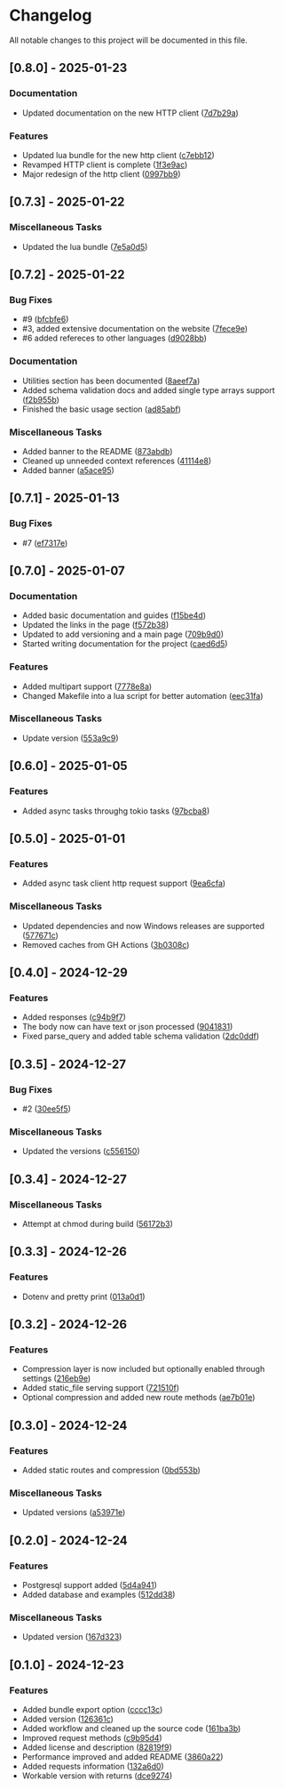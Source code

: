 # Changelog

All notable changes to this project will be documented in this file.

## [0.8.0] - 2025-01-23

### Documentation

- Updated documentation on the new HTTP client ([7d7b29a](https://github.com/ArkForgeLabs/Astra/commit/7d7b29a265ba85f849fd676d9a7972fbff5b467d))

### Features

- Updated lua bundle for the new http client ([c7ebb12](https://github.com/ArkForgeLabs/Astra/commit/c7ebb12bae8cd973bd61c321a3c27467e61f33c7))
- Revamped HTTP client is complete ([1f3e9ac](https://github.com/ArkForgeLabs/Astra/commit/1f3e9ace1800d8f7b615e6a0e3db889af743a235))
- Major redesign of the http client ([0997bb9](https://github.com/ArkForgeLabs/Astra/commit/0997bb9b083ad86c7e39a169f1d98efa2a553df0))

## [0.7.3] - 2025-01-22

### Miscellaneous Tasks

- Updated the lua bundle ([7e5a0d5](https://github.com/ArkForgeLabs/Astra/commit/7e5a0d5e8a3605adf46c5d74907f65acec3bd8d6))

## [0.7.2] - 2025-01-22

### Bug Fixes

- #9 ([bfcbfe6](https://github.com/ArkForgeLabs/Astra/commit/bfcbfe6180a932a18759de611a8ab82eeec166c4))
- #3, added extensive documentation on the website ([7fece9e](https://github.com/ArkForgeLabs/Astra/commit/7fece9e660af9f30400751feaaa4bb864248e539))
- #6 added refereces to other languages ([d9028bb](https://github.com/ArkForgeLabs/Astra/commit/d9028bbd85d3127aeefef63feb5698e2697d58b0))

### Documentation

- Utilities section has been documented ([8aeef7a](https://github.com/ArkForgeLabs/Astra/commit/8aeef7a5c1b516b50fcaf33e6ed355ca8059d428))
- Added schema validation docs and added single type arrays support ([f2b955b](https://github.com/ArkForgeLabs/Astra/commit/f2b955bca6a9904c91d2554f22b3147f88bc84e2))
- Finished the basic usage section ([ad85abf](https://github.com/ArkForgeLabs/Astra/commit/ad85abf5dd6ec4141d7c6c33cd6d6365b1a1aa93))

### Miscellaneous Tasks

- Added banner to the README ([873abdb](https://github.com/ArkForgeLabs/Astra/commit/873abdb78d40b81552a8b458b263574cd96ef447))
- Cleaned up unneeded context references ([41114e8](https://github.com/ArkForgeLabs/Astra/commit/41114e8316584d4f379f83ed43051660c895d2c4))
- Added banner ([a5ace95](https://github.com/ArkForgeLabs/Astra/commit/a5ace95eb8b8463184938c043ece5691e8021f02))

## [0.7.1] - 2025-01-13

### Bug Fixes

- #7 ([ef7317e](https://github.com/ArkForgeLabs/Astra/commit/ef7317ea924621eca214e5d5058b2c047cceb706))

## [0.7.0] - 2025-01-07

### Documentation

- Added basic documentation and guides ([f15be4d](https://github.com/ArkForgeLabs/Astra/commit/f15be4d9772aa0d46947f4b6225122581e040259))
- Updated the links in the page ([f572b38](https://github.com/ArkForgeLabs/Astra/commit/f572b3897548b656aab8641718bf3ad0d272301e))
- Updated to add versioning and a main page ([709b9d0](https://github.com/ArkForgeLabs/Astra/commit/709b9d06c71242147551c5a3725c1be143207004))
- Started writing documentation for the project ([caed6d5](https://github.com/ArkForgeLabs/Astra/commit/caed6d5543e61c6bba1543212f269c62d9ccaeff))

### Features

- Added multipart support ([7778e8a](https://github.com/ArkForgeLabs/Astra/commit/7778e8abe59957754cb14698d461929563da7bf6))
- Changed Makefile into a lua script for better automation ([eec31fa](https://github.com/ArkForgeLabs/Astra/commit/eec31fa8d587b492b386d5fe2ecc36309727d974))

### Miscellaneous Tasks

- Update version ([553a9c9](https://github.com/ArkForgeLabs/Astra/commit/553a9c91c6219d5254f3da07bf5bc397fb02ce60))

## [0.6.0] - 2025-01-05

### Features

- Added async tasks throughg tokio tasks ([97bcba8](https://github.com/ArkForgeLabs/Astra/commit/97bcba8f35d93a68e05b98a485ca3a793a6d0f16))

## [0.5.0] - 2025-01-01

### Features

- Added async task client http request support ([9ea6cfa](https://github.com/ArkForgeLabs/Astra/commit/9ea6cfa263f8a45d1f167fe8fc4e5a3dddac07da))

### Miscellaneous Tasks

- Updated dependencies and now Windows releases are supported ([577671c](https://github.com/ArkForgeLabs/Astra/commit/577671c93b4d28ac0baa7f9211b5760436d2555c))
- Removed caches from GH Actions ([3b0308c](https://github.com/ArkForgeLabs/Astra/commit/3b0308c825ce343ba3252a2bfa4381faf67264f0))

## [0.4.0] - 2024-12-29

### Features

- Added responses ([c94b9f7](https://github.com/ArkForgeLabs/Astra/commit/c94b9f7daae79d221d7246be9d6ffa7c01f53c0b))
- The body now can have text or json processed ([9041831](https://github.com/ArkForgeLabs/Astra/commit/9041831eacff5e016b7cabbfe86402c8c6e613d1))
- Fixed parse_query and added table schema validation ([2dc0ddf](https://github.com/ArkForgeLabs/Astra/commit/2dc0ddfa8b3b9af00c7162144369786408312565))

## [0.3.5] - 2024-12-27

### Bug Fixes

- #2 ([30ee5f5](https://github.com/ArkForgeLabs/Astra/commit/30ee5f5eaf36061c6cad8ac33f32ec4f67d8ff7e))

### Miscellaneous Tasks

- Updated the versions ([c556150](https://github.com/ArkForgeLabs/Astra/commit/c5561507ff9f2f9fb5d227badbedc39680843c54))

## [0.3.4] - 2024-12-27

### Miscellaneous Tasks

- Attempt at chmod during build ([56172b3](https://github.com/ArkForgeLabs/Astra/commit/56172b3ba2a9bb0e96d3abe349b9683557f8f1e4))

## [0.3.3] - 2024-12-26

### Features

- Dotenv and pretty print ([013a0d1](https://github.com/ArkForgeLabs/Astra/commit/013a0d199b6a02bde1630e78f85ddf530da41e39))

## [0.3.2] - 2024-12-26

### Features

- Compression layer is now included but optionally enabled through settings ([216eb9e](https://github.com/ArkForgeLabs/Astra/commit/216eb9ea3b3111c3e02513919df95acfc3e8fc9a))
- Added static_file serving support ([721510f](https://github.com/ArkForgeLabs/Astra/commit/721510f4b596227e667b732dc2d5a529190761e7))
- Optional compression and added new route methods ([ae7b01e](https://github.com/ArkForgeLabs/Astra/commit/ae7b01e81af3b3d9a23c5fee79b152cae710d8b3))

## [0.3.0] - 2024-12-24

### Features

- Added static routes and compression ([0bd553b](https://github.com/ArkForgeLabs/Astra/commit/0bd553b816b1bd9a73f266d3d4f9425b0fbcfdc4))

### Miscellaneous Tasks

- Updated versions ([a53971e](https://github.com/ArkForgeLabs/Astra/commit/a53971e76ed099edf8a535af3d734bcb5d88162b))

## [0.2.0] - 2024-12-24

### Features

- Postgresql support added ([5d4a941](https://github.com/ArkForgeLabs/Astra/commit/5d4a941ad522d696514c4424a6bef5ec19e92691))
- Added database and examples ([512dd38](https://github.com/ArkForgeLabs/Astra/commit/512dd3848b6fa5749d73a1161745c5a2ffef4589))

### Miscellaneous Tasks

- Updated version ([167d323](https://github.com/ArkForgeLabs/Astra/commit/167d3230088ec3598d043ce7ad9f5086886ba074))

## [0.1.0] - 2024-12-23

### Features

- Added bundle export option ([cccc13c](https://github.com/ArkForgeLabs/Astra/commit/cccc13c438eb0d5db78263d35442ac3a333092ee))
- Added version ([126361c](https://github.com/ArkForgeLabs/Astra/commit/126361cc166c1c8f7a87147ef013495b094acf29))
- Added workflow and cleaned up the source code ([161ba3b](https://github.com/ArkForgeLabs/Astra/commit/161ba3bb0a6fcda804403452f5d3a12adf0f8b55))
- Improved request methods ([c9b95d4](https://github.com/ArkForgeLabs/Astra/commit/c9b95d4e9985ed225829ca43afe3ac8f11bcb030))
- Added license and description ([82819f9](https://github.com/ArkForgeLabs/Astra/commit/82819f943b9dbf83c0b357bac00ee4045e1bb23f))
- Performance improved and added README ([3860a22](https://github.com/ArkForgeLabs/Astra/commit/3860a2263bfac5f3639f6791089be4838a31d404))
- Added requests information ([132a6d0](https://github.com/ArkForgeLabs/Astra/commit/132a6d02116f899e3226217f0d0ebb9e598c5c9d))
- Workable version with returns ([dce9274](https://github.com/ArkForgeLabs/Astra/commit/dce92748ff321e6e60f9445048e406266edb3314))
